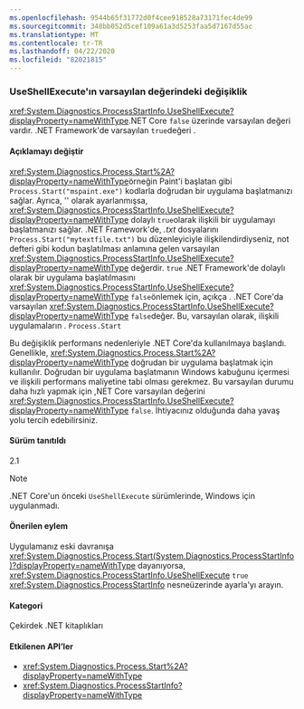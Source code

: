 ```yaml
---
ms.openlocfilehash: 9544b65f31772d0f4cee918528a73171fec4de99
ms.sourcegitcommit: 348bb052d5cef109a61a3d5253faa5d7167d55ac
ms.translationtype: MT
ms.contentlocale: tr-TR
ms.lasthandoff: 04/22/2020
ms.locfileid: "82021815"
---
```

### <a name="change-in-default-value-of-useshellexecute"></a>UseShellExecute'ın varsayılan değerindeki değişiklik

<xref:System.Diagnostics.ProcessStartInfo.UseShellExecute?displayProperty=nameWithType>.NET Core `false` üzerinde varsayılan değeri vardır. .NET Framework'de varsayılan `true`değeri .

#### <a name="change-description"></a>Açıklamayı değiştir

<xref:System.Diagnostics.Process.Start%2A?displayProperty=nameWithType>örneğin Paint'i başlatan gibi `Process.Start("mspaint.exe")` kodlarla doğrudan bir uygulama başlatmanızı sağlar. Ayrıca, '' olarak ayarlanmışsa, <xref:System.Diagnostics.ProcessStartInfo.UseShellExecute?displayProperty=nameWithType> dolaylı `true`olarak ilişkili bir uygulamayı başlatmanızı sağlar. .NET Framework'de, *.txt* dosyalarını `Process.Start("mytextfile.txt")` bu düzenleyiciyle ilişkilendirdiyseniz, not defteri gibi kodun başlatılması anlamına gelen varsayılan <xref:System.Diagnostics.ProcessStartInfo.UseShellExecute?displayProperty=nameWithType> değerdir. `true` .NET Framework'de dolaylı olarak bir uygulama başlatılmasını <xref:System.Diagnostics.ProcessStartInfo.UseShellExecute?displayProperty=nameWithType> `false`önlemek için, açıkça . .NET Core'da varsayılan <xref:System.Diagnostics.ProcessStartInfo.UseShellExecute?displayProperty=nameWithType> `false`değer. Bu, varsayılan olarak, ilişkili uygulamaların . `Process.Start`

Bu değişiklik performans nedenleriyle .NET Core'da kullanılmaya başlandı. Genellikle, <xref:System.Diagnostics.Process.Start%2A?displayProperty=nameWithType> doğrudan bir uygulama başlatmak için kullanılır. Doğrudan bir uygulama başlatmanın Windows kabuğunu içermesi ve ilişkili performans maliyetine tabi olması gerekmez. Bu varsayılan durumu daha hızlı yapmak için ,NET Core varsayılan değerini <xref:System.Diagnostics.ProcessStartInfo.UseShellExecute?displayProperty=nameWithType> `false`. İhtiyacınız olduğunda daha yavaş yolu tercih edebilirsiniz.

#### <a name="version-introduced"></a>Sürüm tanıtıldı

2.1

> [!NOTE]
> .NET Core'un önceki `UseShellExecute` sürümlerinde, Windows için uygulanmadı.

#### <a name="recommended-action"></a>Önerilen eylem

Uygulamanız eski davranışa <xref:System.Diagnostics.Process.Start(System.Diagnostics.ProcessStartInfo)?displayProperty=nameWithType> dayanıyorsa, <xref:System.Diagnostics.ProcessStartInfo.UseShellExecute> `true` <xref:System.Diagnostics.ProcessStartInfo> nesneüzerinde ayarla'yı arayın.

#### <a name="category"></a>Kategori

Çekirdek .NET kitaplıkları

#### <a name="affected-apis"></a>Etkilenen API’ler

- <xref:System.Diagnostics.Process.Start%2A?displayProperty=nameWithType>
- <xref:System.Diagnostics.ProcessStartInfo?displayProperty=nameWithType>

<!--

#### Affected APIs

- `Overload:System.Diagnostics.Process.Start`
- `M:System.Diagnostics.ProcessStartInfo`

-->
